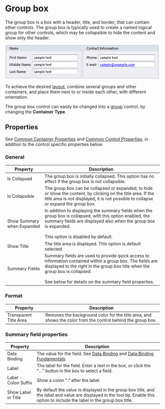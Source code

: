 # Group box

The group box is a box with a header, title, and border, that can contain other controls. The group box is typically used to create a named logical group for other controls, which may be collapsible to hide the content and show only the header.

![IDBBA26A1C90EF4E85.png](media/IDBBA26A1C90EF4E85.png)

To achieve the desired [layout](../../view-layout-fundamentals.md), combine several groups and other containers, and place them next to or inside each other, with different orientation.

The group box control can easily be changed into a [group](group.md) control, by changing the **Container Type**.  


## Properties

See [Common Container Properties](common-container-properties.md) and [Common Control Properties](../common-control-properties.md), in addition to the control specific properties below.

### General

Property                   | Description
---------------------------|--------------------------------
Is Collapsed               | The group box is initially collapsed. This option has no effect if the group box is not collapsible.
Is Collapsible             | The group box can be collapsed or expanded, to hide or show the content, by clicking on the title area. If the title area is not displayed, it is not possible to collapse or expand the group box.
Show Summary when Expanded | In addition to displaying the summary fields when the group box is collapsed, with this option enabled, the summary fields are displayed also when the group box is expanded.<br><br>This option is disabled by default.
Show Title                 | The title area is displayed. This option is default selected.
Summary Fields             | Summary fields are used to provide quick access to information contained within a group box. The fields are displayed to the right in the group box title when the group box is collapsed.<br><br>See below for details on the summary field properties.


### Format

Property                 | Description
-------------------------|--------------------------------
Transparent Title Area   | Removes the background color for the title area, and shows the color from the control behind the group box.


### Summary field properties

Property                 | Description
-------------------------|--------------------------------
Data Binding             | The value for the field. See [Data Binding](../../../../../../../users/search-and-refine/data-binding.md "Data Binding") and [Data Binding Fundamentals](../data-binding-fundamentals.md "Data Binding Fundamentals").
Label                    | The label for the field. Enter a text in the box, or click the "..." button in the box to select a field.
Label - Colon Suffix     | Show a colon ":" after the label.
Show Label in Title      | By default the value is displayed in the group box title, and the label and value are displayed in the tool tip. Enable this option to include the label in the group box title.


